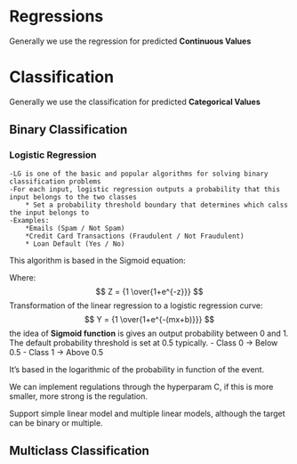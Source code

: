 # Regressions

Generally we use the regression for predicted **Continuous Values**

# Classification

Generally we use the classification for predicted **Categorical Values**

## Binary Classification
### Logistic Regression

	-LG is one of the basic and popular algorithms for solving binary classification problems
	-For each input, logistic regression outputs a probability that this input belongs to the two classes
		* Set a probability threshold boundary that determines which calss the input belongs to
	-Examples:
		*Emails (Spam / Not Spam)
		*Credit Card Transactions (Fraudulent / Not Fraudulent)
		* Loan Default (Yes / No)

This algorithm is based in the Sigmoid equation:

Where:
$$ Z = {1 \over{1+e^{-z}}} $$
Transformation of the linear regression to a logistic regression curve:
$$ Y = {1 \over{1+e^{-(mx+b)}}} $$
the idea of **Sigmoid function** is gives an output probability between 0 and 1. The default probability threshold is set at 0.5 typically. 
	- Class 0 -> Below 0.5
	- Class 1 -> Above 0.5

It’s based in the logarithmic of the probability in function of the event.

We can implement regulations through the hyperparam C, if this is more smaller, more strong is the regulation.

Support simple linear model and multiple linear models, although the target can be binary or multiple.


## Multiclass Classification
